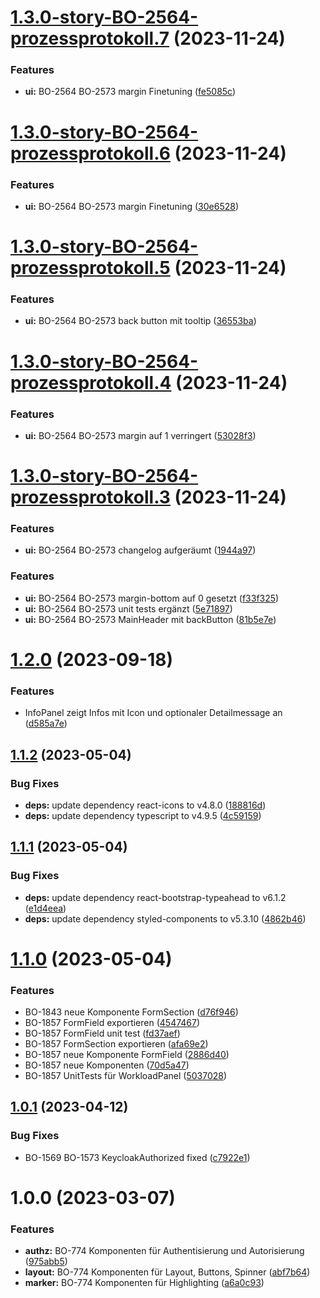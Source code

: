 # [1.3.0-story-BO-2564-prozessprotokoll.7](https://gitlab.fisp.dev/skp-bank-orga/ui-components/compare/v1.3.0-story-BO-2564-prozessprotokoll.6...v1.3.0-story-BO-2564-prozessprotokoll.7) (2023-11-24)


### Features

* **ui:** BO-2564 BO-2573 margin Finetuning ([fe5085c](https://gitlab.fisp.dev/skp-bank-orga/ui-components/commit/fe5085cf2c3b2ac1733766282cccc73adbffe99d))

# [1.3.0-story-BO-2564-prozessprotokoll.6](https://gitlab.fisp.dev/skp-bank-orga/ui-components/compare/v1.3.0-story-BO-2564-prozessprotokoll.5...v1.3.0-story-BO-2564-prozessprotokoll.6) (2023-11-24)


### Features

* **ui:** BO-2564 BO-2573 margin Finetuning ([30e6528](https://gitlab.fisp.dev/skp-bank-orga/ui-components/commit/30e6528d69a4e330955812d22d0dc728a6d40736))

# [1.3.0-story-BO-2564-prozessprotokoll.5](https://gitlab.fisp.dev/skp-bank-orga/ui-components/compare/v1.3.0-story-BO-2564-prozessprotokoll.4...v1.3.0-story-BO-2564-prozessprotokoll.5) (2023-11-24)


### Features

* **ui:** BO-2564 BO-2573 back button mit tooltip ([36553ba](https://gitlab.fisp.dev/skp-bank-orga/ui-components/commit/36553ba79e8b617bc417a6632c1b6d726444ea90))

# [1.3.0-story-BO-2564-prozessprotokoll.4](https://gitlab.fisp.dev/skp-bank-orga/ui-components/compare/v1.3.0-story-BO-2564-prozessprotokoll.3...v1.3.0-story-BO-2564-prozessprotokoll.4) (2023-11-24)


### Features

* **ui:** BO-2564 BO-2573 margin auf 1 verringert ([53028f3](https://gitlab.fisp.dev/skp-bank-orga/ui-components/commit/53028f3c54e81dde6e62aca37bbb5c7d30ebcfc6))

# [1.3.0-story-BO-2564-prozessprotokoll.3](https://gitlab.fisp.dev/skp-bank-orga/ui-components/compare/v1.3.0-story-BO-2564-prozessprotokoll.2...v1.3.0-story-BO-2564-prozessprotokoll.3) (2023-11-24)


### Features

* **ui:** BO-2564 BO-2573 changelog aufgeräumt ([1944a97](https://gitlab.fisp.dev/skp-bank-orga/ui-components/commit/1944a9792408deb75a4f25db5e2980afed076a1c))

### Features

* **ui:** BO-2564 BO-2573 margin-bottom auf 0 gesetzt ([f33f325](https://gitlab.fisp.dev/skp-bank-orga/ui-components/commit/f33f32560e1e41774b86dd4d46a75d4d4d247d31))
* **ui:** BO-2564 BO-2573 unit tests ergänzt ([5e71897](https://gitlab.fisp.dev/skp-bank-orga/ui-components/commit/5e7189776abb3b07198ded8198b665573023b123))
* **ui:** BO-2564 BO-2573 MainHeader mit backButton ([81b5e7e](https://gitlab.fisp.dev/skp-bank-orga/ui-components/commit/81b5e7ead54a45a714748591fd01eda474c24e61))

# [1.2.0](https://gitlab.fisp.dev/skp-bank-orga/ui-components/compare/v1.1.2...v1.2.0) (2023-09-18)


### Features

* InfoPanel zeigt Infos mit Icon und optionaler Detailmessage an ([d585a7e](https://gitlab.fisp.dev/skp-bank-orga/ui-components/commit/d585a7e4e5896d0f5e4b1b45a660a23ed1aea3d2))

## [1.1.2](https://gitlab.fisp.dev/skp-bank-orga/ui-components/compare/v1.1.1...v1.1.2) (2023-05-04)


### Bug Fixes

* **deps:** update dependency react-icons to v4.8.0 ([188816d](https://gitlab.fisp.dev/skp-bank-orga/ui-components/commit/188816da8f1f41398111bbd162d77df98af20b33))
* **deps:** update dependency typescript to v4.9.5 ([4c59159](https://gitlab.fisp.dev/skp-bank-orga/ui-components/commit/4c591594bfacf06a7668f69a174c2db3df1ba279))

## [1.1.1](https://gitlab.fisp.dev/skp-bank-orga/ui-components/compare/v1.1.0...v1.1.1) (2023-05-04)


### Bug Fixes

* **deps:** update dependency react-bootstrap-typeahead to v6.1.2 ([e1d4eea](https://gitlab.fisp.dev/skp-bank-orga/ui-components/commit/e1d4eea0bcc88fcc1ffeac224c0c505088cb2a1a))
* **deps:** update dependency styled-components to v5.3.10 ([4862b46](https://gitlab.fisp.dev/skp-bank-orga/ui-components/commit/4862b46919ccffe297935fbd331e903b03e9bd38))

# [1.1.0](https://gitlab.fisp.dev/skp-bank-orga/ui-components/compare/v1.0.1...v1.1.0) (2023-05-04)


### Features

* BO-1843 neue Komponente FormSection ([d76f946](https://gitlab.fisp.dev/skp-bank-orga/ui-components/commit/d76f946b62d7577336eb311bb171615e04bebf52))
* BO-1857 FormField exportieren ([4547467](https://gitlab.fisp.dev/skp-bank-orga/ui-components/commit/454746746ce4cad4656acb8adfb6ad60d5df4512))
* BO-1857 FormField unit test ([fd37aef](https://gitlab.fisp.dev/skp-bank-orga/ui-components/commit/fd37aef220280f05f8b9aa61e05524ef9c29472c))
* BO-1857 FormSection exportieren ([afa69e2](https://gitlab.fisp.dev/skp-bank-orga/ui-components/commit/afa69e2c210fe343e523b4359179d7c9bf7797b2))
* BO-1857 neue Komponente FormField ([2886d40](https://gitlab.fisp.dev/skp-bank-orga/ui-components/commit/2886d4068ca8068f6c2815d38a0c28826b02a69b))
* BO-1857 neue Komponenten ([70d5a47](https://gitlab.fisp.dev/skp-bank-orga/ui-components/commit/70d5a473d19fd88ffa73074686e1b39027f64f7d))
* BO-1857 UnitTests für WorkloadPanel ([5037028](https://gitlab.fisp.dev/skp-bank-orga/ui-components/commit/5037028d67c7748f81b509d63eafc9370a83a775))

## [1.0.1](https://gitlab.fisp.dev/skp-bank-orga/ui-components/compare/v1.0.0...v1.0.1) (2023-04-12)


### Bug Fixes

* BO-1569 BO-1573 KeycloakAuthorized fixed ([c7922e1](https://gitlab.fisp.dev/skp-bank-orga/ui-components/commit/c7922e19b817a3be605d9a5c130fcac3edfd6cfb))


# 1.0.0 (2023-03-07)


### Features

* **authz:** BO-774 Komponenten für Authentisierung und Autorisierung ([975abb5](https://gitlab.fisp.dev/skp-bank-orga/ui-components/commit/975abb5f2eb2a6f4276dcc6bac791ce1a98d7bf1))
* **layout:** BO-774 Komponenten für Layout, Buttons, Spinner ([abf7b64](https://gitlab.fisp.dev/skp-bank-orga/ui-components/commit/abf7b6422487e724696dc9971a0742da0c51c71b))
* **marker:** BO-774 Komponenten für Highlighting ([a6a0c93](https://gitlab.fisp.dev/skp-bank-orga/ui-components/commit/a6a0c9304b07b78a553b814424a287efb2af2cee))
